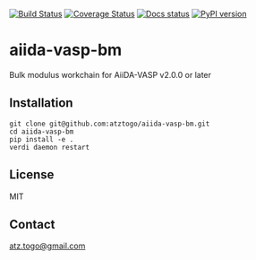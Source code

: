 [![Build Status](https://travis-ci.org/atztogo/aiida-vasp-bm.svg?branch=master)](https://travis-ci.org/atztogo/aiida-vasp-bm)
[![Coverage Status](https://coveralls.io/repos/github/atztogo/aiida-vasp-bm/badge.svg?branch=master)](https://coveralls.io/github/atztogo/aiida-vasp-bm?branch=master)
[![Docs status](https://readthedocs.org/projects/aiida-vasp-bm/badge)](http://aiida-vasp-bm.readthedocs.io/)
[![PyPI version](https://badge.fury.io/py/aiida-vasp-bm.svg)](https://badge.fury.io/py/aiida-vasp-bm)

# aiida-vasp-bm

Bulk modulus workchain for AiiDA-VASP v2.0.0 or later

## Installation

```shell
git clone git@github.com:atztogo/aiida-vasp-bm.git
cd aiida-vasp-bm
pip install -e .
verdi daemon restart
```

## License

MIT

## Contact

atz.togo@gmail.com
